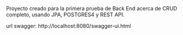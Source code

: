 Proyecto creado para la primera prueba de Back End acerca de CRUD completo, usando JPA, POSTGRES4 y REST API.

url swagger:
http://localhost:8080/swagger-ui.html